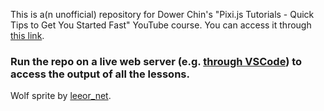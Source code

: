 This is a(n unofficial) repository for Dower Chin's "Pixi.js Tutorials - Quick Tips to Get You Started Fast" YouTube course. You can access it through [this link](https://www.youtube.com/playlist?list=PLGsA9l-S7trVmUJ7HJsNSKIj0qoAO_qO8 "this link").

### Run the repo on a live web server (e.g. [through VSCode](https://marketplace.visualstudio.com/items?itemName=ritwickdey.LiveServer "through VSCode")) to access the output of all the lessons.

Wolf sprite by [leeor_net](https://opengameart.org/users/leeornet "leor_net").
